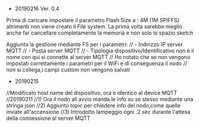 
- 20190216 Ver. 0.4

Prima di caricare impostare il parametro Flash Size a : 4M (1M SPIFFS) altrimenti non viene  creato il File system.
La prima volta sarebbe meglio anche far cancellare completamente la memoria e non solo lo spazio sketch

Aggiunta la gestione mediante FS per i parametri:
//  - Indirizzo IP server MQTT
//  - Posta server MQTT
//  - Tipologia dispositivo/Identificativo non è il nome con qui si connette al server MQTT
//  Ho notato che se non vengono impostati correttamente i parametri per il WiFi e di conseguenza il nodo 
//  non si collega,i campi custom non vengono salvati

- 20190215

//Modificato host name del dispositivo, ora è identico al device MQTT
//20190211
//1) Ora il nodo all avvio manda le info su se stesso mediante una stringa json
//2) Aggiunto topic per chiedere info del nodo,come quelle inviate all'accensione
//3) Introdotto lampeggio ogni .2 sec durante l'attesa della connessione al server MQTT
